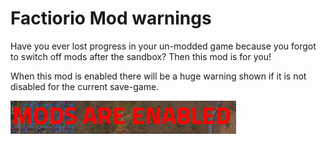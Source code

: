 # Factiorio Mod warnings

Have you ever lost progress in your un-modded game because you forgot to switch off mods after the sandbox?
Then this mod is for you!

When this mod is enabled there will be a huge warning shown if it is not disabled for the current save-game.

![Example showing the warning text in game](Example.png?raw=true "The ingame warning")
